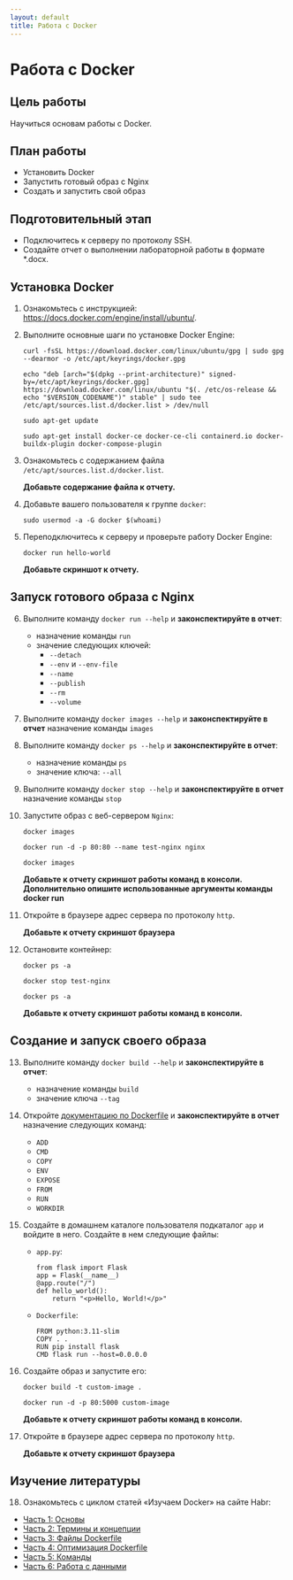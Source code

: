 ```yaml
---
layout: default
title: Работа с Docker
---
```


# Работа с Docker

## Цель работы

Научиться основам работы с Docker.

## План работы

- Установить Docker
- Запустить готовый образ с Nginx
- Создать и запустить свой образ

## Подготовительный этап

- Подключитесь к серверу по протоколу SSH.
- Создайте отчет о выполнении лабораторной работы в формате *.docx.

## Установка Docker

1. Ознакомьтесь с инструкцией: https://docs.docker.com/engine/install/ubuntu/.

2. Выполните основные шаги по установке Docker Engine:

   ```
   curl -fsSL https://download.docker.com/linux/ubuntu/gpg | sudo gpg --dearmor -o /etc/apt/keyrings/docker.gpg

   echo "deb [arch="$(dpkg --print-architecture)" signed-by=/etc/apt/keyrings/docker.gpg] https://download.docker.com/linux/ubuntu "$(. /etc/os-release && echo "$VERSION_CODENAME")" stable" | sudo tee /etc/apt/sources.list.d/docker.list > /dev/null

   sudo apt-get update
   
   sudo apt-get install docker-ce docker-ce-cli containerd.io docker-buildx-plugin docker-compose-plugin
   ```

3. Ознакомьтесь с содержанием файла `/etc/apt/sources.list.d/docker.list`.

   **Добавьте содержание файла к отчету.**

4. Добавьте вашего пользователя к группе `docker`:

   ```
   sudo usermod -a -G docker $(whoami)
   ```

5. Переподключитесь к серверу и проверьте работу Docker Engine:

   ```
   docker run hello-world
   ```

   **Добавьте скриншот к отчету.**

## Запуск готового образа с Nginx

6. Выполните команду `docker run --help` и **законспектируйте в отчет**:

   * назначение команды `run`
   * значение следующих ключей:
     - `--detach`
     - `--env` и `--env-file`
     - `--name`
     - `--publish`
     - `--rm`
     - `--volume`

7. Выполните команду `docker images --help` и **законспектируйте в отчет** назначение команды `images`

8. Выполните команду `docker ps --help` и **законспектируйте в отчет**:

   * назначение команды `ps`
   * значение ключа: `--all`

9. Выполните команду `docker stop --help` и **законспектируйте в отчет** назначение команды `stop`

10. Запустите образ с веб-сервером `Nginx`:

    ```
    docker images

    docker run -d -p 80:80 --name test-nginx nginx

    docker images
    ```

    **Добавьте к отчету скриншот работы команд в консоли. Дополнительно опишите использованные аргументы команды docker run**

11. Откройте в браузере адрес сервера по протоколу `http`.

    **Добавьте к отчету скриншот браузера**

12. Остановите контейнер:

    ```
    docker ps -a

    docker stop test-nginx

    docker ps -a
    ```

    **Добавьте к отчету скриншот работы команд в консоли.**

## Создание и запуск своего образа

13. Выполните команду `docker build --help` и **законспектируйте в отчет**:

    * назначение команды `build`
    * значение ключа `--tag`

14. Откройте [документацию по Dockerfile](https://docs.docker.com/engine/reference/builder/) и **законспектируйте в отчет** назначение следующих команд:

    * `ADD`
    * `CMD`
    * `COPY`
    * `ENV`
    * `EXPOSE`
    * `FROM`
    * `RUN`
    * `WORKDIR`

15. Создайте в домашнем каталоге пользователя подкаталог `app` и войдите в него. Создайте в нем следующие файлы:

    * `app.py`:

      ```
      from flask import Flask
      app = Flask(__name__)
      @app.route("/")
      def hello_world():
          return "<p>Hello, World!</p>"
      ```

    * `Dockerfile`:
      ```
      FROM python:3.11-slim
      COPY . .
      RUN pip install flask
      CMD flask run --host=0.0.0.0
      ```

16. Создайте образ и запустите его:

    ```
    docker build -t custom-image .

    docker run -d -p 80:5000 custom-image
    ```

    **Добавьте к отчету скриншот работы команд в консоли.**

17. Откройте в браузере адрес сервера по протоколу `http`.

    **Добавьте к отчету скриншот браузера**

## Изучение литературы

18. Ознакомьтесь с циклом статей «Изучаем Docker» на сайте Habr:

* [Часть 1: Основы](https://habr.com/ru/companies/ruvds/articles/438796/)
* [Часть 2: Термины и концепции](https://habr.com/ru/companies/ruvds/articles/439978/)
* [Часть 3: Файлы Dockerfile](https://habr.com/ru/companies/ruvds/articles/439980/)
* [Часть 4: Оптимизация Dockerfile](https://habr.com/ru/companies/ruvds/articles/440658/)
* [Часть 5: Команды](https://habr.com/ru/companies/ruvds/articles/440660/)
* [Часть 6: Работа с данными](https://habr.com/ru/companies/ruvds/articles/441574/)
